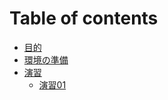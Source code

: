 # Table of contents

* [目的](README.md)
* [環境の準備](ENVIRONMENT_PREPARE.md)
* [演習](exercises/README.md)
    * [演習01](exercises/exercises01/README.md)
